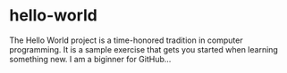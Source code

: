 # hello-world
The Hello World project is a time-honored tradition in computer programming. It is a sample exercise that gets you started when learning something new.
I am a biginner for GitHub...
